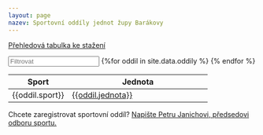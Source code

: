 ```yaml
---
layout: page
nazev: Sportovní oddíly jednot župy Barákovy
---
```



<div id="entry-list" class="container mt">
    <div class="row" style="margin-bottom:10px;">
        <p><a href="https://drive.google.com/open?id=0B0w6gDorCVUkemdWSVU5bmhSbzQ">Přehledová tabulka ke stažení</a></p>
        <input class="search form-control" placeholder="Filtrovat" type="text">
        <table>
            <thead>
                <tr>
                    <th style="width: 30%">Sport</th>
                    <th style="width: 70%">Jednota</th>
                </tr>
            </thead>
            <tbody class="list">
                {%for oddil in site.data.oddily %}
                <tr>
                    <td class="sport">{{oddil.sport}}</td>
                    <td class="nazev">
                        <a href="{{oddil.url}}">{{oddil.jednota}}</a>
                    </td>
                </tr>
                {% endfor %}
            </tbody>
        </table>
        <p>Chcete zaregistrovat sportovní oddíl? <a href="mailto:predseda@zbarakova.cz">Napište Petru Janichovi, předsedovi odboru sportu.</a></p>
    </div>
</div>
<script type="text/javascript">

var options = {
  valueNames: ['sport', 'nazev']
};
var entryList = new List('entry-list', options);

</script>